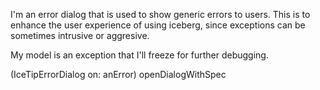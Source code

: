 I'm an error dialog that is used to show generic errors to users.
This is to enhance the user experience of using iceberg, since exceptions can be sometimes intrusive or aggresive.

My model is an exception that I'll freeze for further debugging.

(IceTipErrorDialog on: anError) openDialogWithSpec
